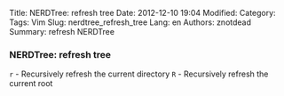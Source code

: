 Title: NERDTree: refresh tree
Date: 2012-12-10 19:04
Modified: 
Category: 
Tags: Vim
Slug: nerdtree_refresh_tree
Lang: en
Authors: znotdead
Summary: refresh NERDTree

### NERDTree: refresh tree

`r`  - Recursively refresh the current directory
`R`  - Recursively refresh the current root
